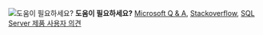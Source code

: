 <Token>![도움이 필요하세요?](media/needhelp_person_icon.png)  **도움이 필요하세요?** [Microsoft Q & A](https://docs.microsoft.com/answers/products/sql-server), [Stackoverflow](https://stackoverflow.com/questions/tagged/sql-server), [SQL Server 제품 사용자 의견](https://feedback.azure.com/forums/908035-sql-server)</Token>
